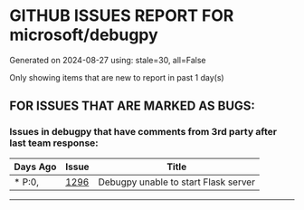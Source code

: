 
# GITHUB ISSUES REPORT FOR microsoft/debugpy


Generated on 2024-08-27 using: stale=30, all=False


Only showing items that are new to report in past 1 day(s)


## FOR ISSUES THAT ARE MARKED AS BUGS:


### Issues in debugpy that have comments from 3rd party after last team response:

| Days Ago | Issue | Title |
| --- | --- | --- |
 | \* P:0,  |[1296](https://github.com/microsoft/debugpy/issues/1296 "Debugpy unable to start Flask server")  |Debugpy unable to start Flask server |

---




















